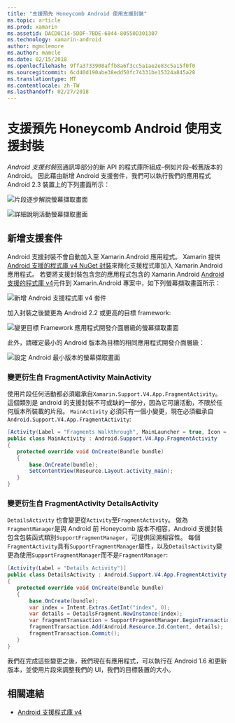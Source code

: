 ```yaml
---
title: "支援預先 Honeycomb Android 使用支援封裝"
ms.topic: article
ms.prod: xamarin
ms.assetid: DACD0C14-5DDF-7BDE-6844-80550D301307
ms.technology: xamarin-android
author: mgmclemore
ms.author: mamcle
ms.date: 02/15/2018
ms.openlocfilehash: 9ffa3733908affb8a6f3cc5a1ae2e83c5a15f0f0
ms.sourcegitcommit: 6cd40d190abe38edd50fc74331be15324a845a28
ms.translationtype: MT
ms.contentlocale: zh-TW
ms.lasthandoff: 02/27/2018
---
```

# <a name="supporting-pre-honeycomb-android-using-support-packages"></a>支援預先 Honeycomb Android 使用支援封裝

*Android 支援封裝*回通訊埠部分的新 API 的程式庫所組成&ndash;例如片段&ndash;較舊版本的 Android。 因此藉由新增 Android 支援套件，我們可以執行我們的應用程式 Android 2.3 裝置上的下列畫面所示：

![片段逐步解說螢幕擷取畫面](supporting-pre-honeycomb-images/00.png)

![詳細說明活動螢幕擷取畫面](supporting-pre-honeycomb-images/01.png)

<a name="Adding_the_Support_Package" />

## <a name="adding-the-support-package"></a>新增支援套件

Android 支援封裝不會自動加入至 Xamarin.Android 應用程式。 Xamarin 提供[Android 支援的程式庫 v4 NuGet 封裝](https://www.nuget.org/packages/Xamarin.Android.Support.v4/)來簡化支援程式庫加入 Xamarin.Android 應用程式。
若要將支援封裝包含您的應用程式包含的 Xamarin.Android [Android 支援的程式庫 v4](https://www.nuget.org/packages/Xamarin.Android.Support.v4/)元件到 Xamarin.Android 專案中，如下列螢幕擷取畫面所示：

![新增 Android 支援程式庫 v4 套件](supporting-pre-honeycomb-images/02.png)

加入封裝之後變更為 Android 2.2 或更高的目標 framework:

![變更目標 Framework 應用程式開發介面層級的螢幕擷取畫面](supporting-pre-honeycomb-images/03.png)

此外，請確定最小的 Android 版本為目標的相同應用程式開發介面層級：

![設定 Android 最小版本的螢幕擷取畫面](supporting-pre-honeycomb-images/04.png)


<a name="Change_MainActivity_to_derive_from_FragmentActivity" />

### <a name="change-mainactivity-to-derive-from-fragmentactivity"></a>變更衍生自 FragmentActivity MainActivity

使用片段任何活動都必須繼承自`Xamarin.Support.V4.App.FragmentActivity`。 這個類別是 android 的支援封裝不可或缺的一部分，因為它可讓活動，不限於任何版本所裝載的片段。 `MainActivity` 必須只有一個小變更，現在必須繼承自`Android.Support.V4.App.FragmentActivity`:

```csharp
[Activity(Label = "Fragments Walkthrough", MainLauncher = true, Icon = "@drawable/launcher")]
public class MainActivity : Android.Support.V4.App.FragmentActivity
{
   protected override void OnCreate(Bundle bundle)
   {
       base.OnCreate(bundle);
       SetContentView(Resource.Layout.activity_main);
   }
}
```

<a name="Change_DetailsActivity_to_derive_from_FragmentActivity" />

### <a name="change-detailsactivity-to-derive-from-fragmentactivity"></a>變更衍生自 FragmentActivity DetailsActivity

`DetailsActivity` 也會變更從`Activity`至`FragmentActivity`。 做為`FragmentManager`是與 Android 前 Honeycomb 版本不相容，Android 支援封裝包含包裝函式類別`SupportFragmentManager`，可提供回溯相容性。 每個`FragmentActivity`具有`SupportFragmentManager`屬性，以及`DetailsActivity`變更為使用`SupportFragmentManager`而不是`FragmentManager`:

```csharp
[Activity(Label = "Details Activity")]
public class DetailsActivity : Android.Support.V4.App.FragmentActivity
{
   protected override void OnCreate(Bundle bundle)
   {
       base.OnCreate(bundle);
       var index = Intent.Extras.GetInt("index", 0);
       var details = DetailsFragment.NewInstance(index);
       var fragmentTransaction = SupportFragmentManager.BeginTransaction(); // Notice the change from FragmentManager to SupportFragmentManager
       fragmentTransaction.Add(Android.Resource.Id.Content, details);
       fragmentTransaction.Commit();
   }
}
```

我們在完成這些變更之後，我們現在有應用程式，可以執行在 Android 1.6 和更新版本，並使用片段來調整我們的 UI，我們的目標裝置的大小。


## <a name="related-links"></a>相關連結

- [Android 支援程式庫 v4](https://www.nuget.org/packages/Xamarin.Android.Support.v4)
